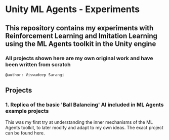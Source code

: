 # Unity ML Agents - Experiments
## This repository contains my experiments with Reinforcement Learning and Imitation Learning using the ML Agents toolkit in the Unity engine
### All projects shown here are my own original work and have been written from scratch
`@author: Viswadeep Sarangi`

## Projects

### 1. Replica of the basic 'Ball Balancing' AI included in ML Agents example projects
This was my first try at understanding the inner mechanisms of the ML Agents toolkit, to later modify and adapt to my own ideas. The exact project can be found here.

